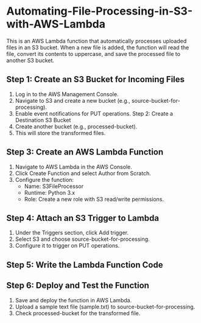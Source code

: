 # Automating-File-Processing-in-S3-with-AWS-Lambda
This is an AWS Lambda function that automatically processes uploaded files in an S3 bucket. When a new file is added, the function will read the file, convert its contents to uppercase, and save the processed file to another S3 bucket.
## Step 1: Create an S3 Bucket for Incoming Files
1.	Log in to the AWS Management Console.
2.	Navigate to S3 and create a new bucket (e.g., source-bucket-for-processing).
3.	Enable event notifications for PUT operations.
Step 2: Create a Destination S3 Bucket
1.	Create another bucket (e.g., processed-bucket).
2.	This will store the transformed files.
## Step 3: Create an AWS Lambda Function
1.	Navigate to AWS Lambda in the AWS Console.
2.	Click Create Function and select Author from Scratch.
3.	Configure the function:
    -	Name: S3FileProcessor
    -	Runtime: Python 3.x
    -	Role: Create a new role with S3 read/write permissions.
## Step 4: Attach an S3 Trigger to Lambda
1.	Under the Triggers section, click Add trigger.
2.	Select S3 and choose source-bucket-for-processing.
3.	Configure it to trigger on PUT operations.
## Step 5: Write the Lambda Function Code
## Step 6: Deploy and Test the Function
1.	Save and deploy the function in AWS Lambda.
2.	Upload a sample text file (sample.txt) to source-bucket-for-processing.
3.	Check processed-bucket for the transformed file.
